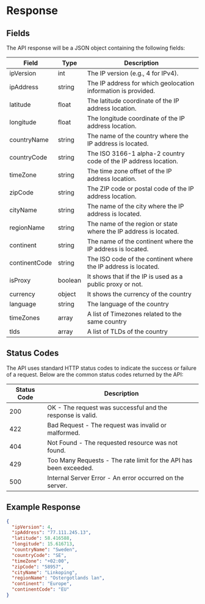 # Response

## Fields

The API response will be a JSON object containing the following fields:

| Field         | Type    | Description                                                      |
|---------------|---------|------------------------------------------------------------------|
| ipVersion     | int     | The IP version (e.g., 4 for IPv4).                               |
| ipAddress     | string  | The IP address for which geolocation information is provided.    |
| latitude      | float   | The latitude coordinate of the IP address location.              |
| longitude     | float   | The longitude coordinate of the IP address location.             |
| countryName   | string  | The name of the country where the IP address is located.         |
| countryCode   | string  | The ISO 3166-1 alpha-2 country code of the IP address location.  |
| timeZone      | string  | The time zone offset of the IP address location.                 |
| zipCode       | string  | The ZIP code or postal code of the IP address location.          |
| cityName      | string  | The name of the city where the IP address is located.            |
| regionName    | string  | The name of the region or state where the IP address is located. |
| continent     | string  | The name of the continent where the IP address is located.       |
| continentCode | string  | The ISO code of the continent where the IP address is located.   |
| isProxy       | boolean | It shows that if the IP is used as a public proxy or not.        |
| currency      | object  | It shows the currency of the country                             |
| language      | string  | The language of the country                                      |
| timeZones     | array   | A list of Timezones related to the same country                  |
| tlds          | array   | A list of TLDs of the country                                    |

## Status Codes

The API uses standard HTTP status codes to indicate the success or failure of a request. Below are the common status
codes returned by the API:

| Status Code | Description                                                       |
|-------------|-------------------------------------------------------------------|
| 200         | OK - The request was successful and the response is valid.        |
| 422         | Bad Request - The request was invalid or malformed.               |
| 404         | Not Found - The requested resource was not found.                 |
| 429         | Too Many Requests - The rate limit for the API has been exceeded. |
| 500         | Internal Server Error - An error occurred on the server.          |

## Example Response

```json
{
  "ipVersion": 4,
  "ipAddress": "77.111.245.13",
  "latitude": 58.416588,
  "longitude": 15.616713,
  "countryName": "Sweden",
  "countryCode": "SE",
  "timeZone": "+02:00",
  "zipCode": "58957",
  "cityName": "Linkoping",
  "regionName": "Ostergotlands lan",
  "continent": "Europe",
  "continentCode": "EU"
}
```

